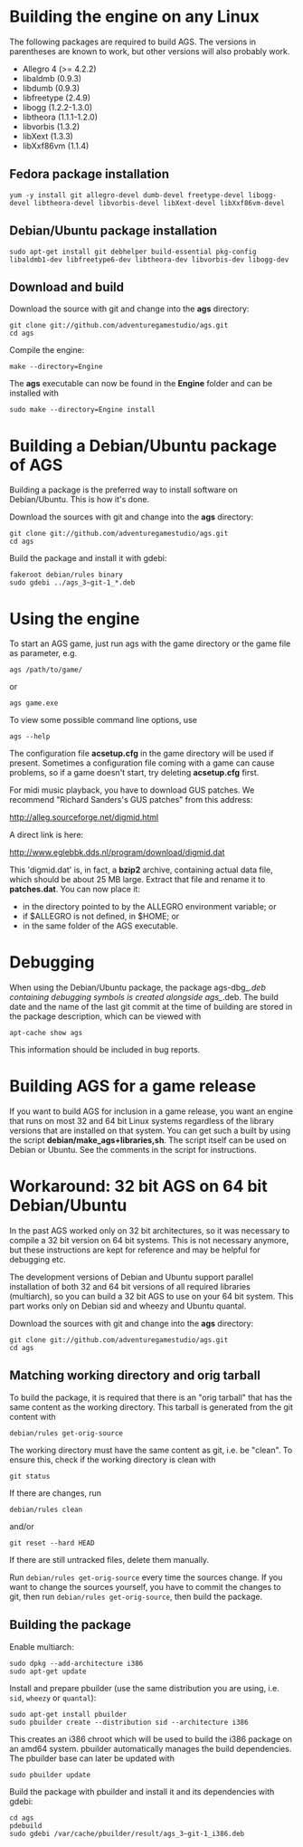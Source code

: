 # Building the engine on any Linux
The following packages are required to build AGS. The versions in
parentheses are known to work, but other versions will also
probably work.

-   Allegro 4 (>= 4.2.2)
-   libaldmb (0.9.3)
-   libdumb (0.9.3)
-   libfreetype (2.4.9)
-   libogg (1.2.2-1.3.0)
-   libtheora (1.1.1-1.2.0)
-   libvorbis (1.3.2)
-   libXext (1.3.3)
-   libXxf86vm (1.1.4)

Fedora package installation
---------------------------
    yum -y install git allegro-devel dumb-devel freetype-devel libogg-devel libtheora-devel libvorbis-devel libXext-devel libXxf86vm-devel

Debian/Ubuntu package installation
----------------------------------
    sudo apt-get install git debhelper build-essential pkg-config libaldmb1-dev libfreetype6-dev libtheora-dev libvorbis-dev libogg-dev

Download and build
------------------
Download the source with git and change into the **ags** directory:

    git clone git://github.com/adventuregamestudio/ags.git
    cd ags

Compile the engine:

    make --directory=Engine

The **ags** executable can now be found in the **Engine** folder and
can be installed with

    sudo make --directory=Engine install

# Building a Debian/Ubuntu package of AGS
Building a package is the preferred way to install software on
Debian/Ubuntu. This is how it's done.

Download the sources with git and change into the **ags** directory:

    git clone git://github.com/adventuregamestudio/ags.git
    cd ags

Build the package and install it with gdebi:

    fakeroot debian/rules binary
    sudo gdebi ../ags_3~git-1_*.deb

# Using the engine
To start an AGS game, just run ags with the game directory or the game
file as parameter, e.g.

    ags /path/to/game/

or

    ags game.exe

To view some possible command line options, use

    ags --help

The configuration file **acsetup.cfg** in the game directory will be used
if present. Sometimes a configuration file coming with a game can cause problems,
so if a game doesn't start, try deleting **acsetup.cfg** first.

For midi music playback, you have to download GUS patches. We recommend
"Richard Sanders's GUS patches" from this address:

http://alleg.sourceforge.net/digmid.html

A direct link is here:

http://www.eglebbk.dds.nl/program/download/digmid.dat

This 'digmid.dat' is, in fact, a **bzip2** archive, containing actual data file,
which should be about 25 MB large. Extract that file and rename it to **patches.dat**.
You can now place it:

-   in the directory pointed to by the ALLEGRO environment variable; or
-   if $ALLEGRO is not defined, in $HOME; or
-   in the same folder of the AGS executable.

# Debugging
When using the Debian/Ubuntu package, the package ags-dbg_*.deb containing debugging
symbols is created alongside ags_*.deb. The build date and the name of the
last git commit at the time of building are stored in the package description,
which can be viewed with

    apt-cache show ags

This information should be included in bug reports.

# Building AGS for a game release
If you want to build AGS for inclusion in a game release, you want an
engine that runs on most 32 and 64 bit Linux systems regardless of the library
versions that are installed on that system. You can get such a built by using
the script **debian/make_ags+libraries,sh**. The script itself can be used
on Debian or Ubuntu. See the comments in the script for instructions.

# Workaround: 32 bit AGS on 64 bit Debian/Ubuntu
In the past AGS worked only on 32 bit architectures, so it was necessary to compile
a 32 bit version on 64 bit systems. This is not necessary anymore, but these
instructions are kept for reference and may be helpful for debugging etc.

The development versions of Debian and Ubuntu support parallel
installation of both 32 and 64 bit versions of all required libraries
(multiarch), so you can build a 32 bit AGS to use on your 64 bit system.
This part works only on Debian sid and wheezy and Ubuntu quantal.

Download the sources with git and change into the **ags** directory:

    git clone git://github.com/adventuregamestudio/ags.git
    cd ags

## Matching working directory and orig tarball
To build the package, it is required that there is an "orig tarball"
that has the same content as the working directory. This tarball is generated
from the git content with

    debian/rules get-orig-source

The working directory must have the same content as git, i.e. be "clean".
To ensure this, check if the working directory is clean with

    git status

If there are changes, run 

    debian/rules clean 

and/or

    git reset --hard HEAD

If there are still untracked files, delete them manually.

Run `debian/rules get-orig-source` every time the sources change. If
you want to change the sources yourself, you have to commit the
changes to git, then run `debian/rules get-orig-source`, then
build the package.


## Building the package

Enable multiarch:

    sudo dpkg --add-architecture i386
    sudo apt-get update

Install and prepare pbuilder (use the same distribution you are using,
i.e. `sid`, `wheezy` or `quantal`):

    sudo apt-get install pbuilder
    sudo pbuilder create --distribution sid --architecture i386

This creates an i386 chroot which will be used to build the i386 package
on an amd64 system. pbuilder automatically manages the build dependencies.
The pbuilder base can later be updated with

    sudo pbuilder update

Build the package with pbuilder and install it and its dependencies with gdebi:

    cd ags
    pdebuild
    sudo gdebi /var/cache/pbuilder/result/ags_3~git-1_i386.deb
